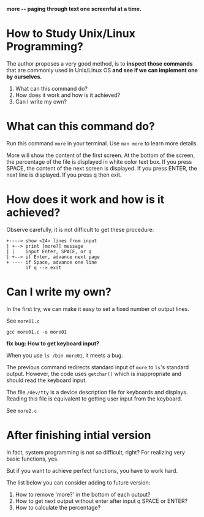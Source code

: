**more -- paging through text one screenful at a time.**

# How to Study Unix/Linux Programming?

The author proposes a very good method, is to **inspect those commands** that are commonly used in Unix/Linux OS **and see if we can implement one by ourselves.**

1. What can this command do?
2. How does it work and how is it achieved?
3. Can I write my own?

# What can this command do?

Run this command `more` in your terminal. Use `man more` to learn more details.

More will show the content of the first screen. At the bottom of the screen, the percentage of the file is displayed in white color text box. If you press SPACE, the content of the next screen is displayed. If you press ENTER, the next line is displayed. If you press q then exit.

# How does it work and how is it achieved?

Observe carefully, it is not difficult to get these procedure:

~~~
+----> show <24> lines from input
| +--> print [more?] message
| |    input Enter, SPACE, or q
| +--> if Enter, advance next page
+ ---- if Space, advance one line
       if q --> exit
~~~

# Can I write my own?

In the first try, we can make it easy to set a fixed number of output lines. 

See `more01.c`

~~~
gcc more01.c -o more01
~~~

**fix bug: How to get keyboard input?**

When you use `ls /bin more01`, it meets a bug.

The previous command redirects standard input of `more` to `ls`'s standard output. However, the code uses `getchar()` which is inappropriate and should read the keyboard input.

The file `/dev/tty` is a device description file for keyboards and displays. Reading this file is equivalent to getting user input from the keyboard.

See `more2.c`

# After finishing intial version

In fact, system programming is not so difficult, right? For realizing very basic functions, yes.

But if you want to achieve perfect functions, you have to work hard.

The list below you can consider adding to future version:

1. How to remove 'more?' in the bottom of each output?
2. How to get next output without enter after input q SPACE or ENTER?
3. How to calculate the percentage?
